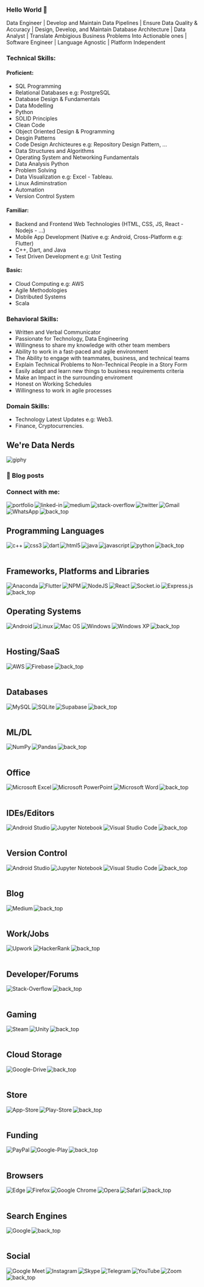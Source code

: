 ### Hello World 👋
Data Engineer | Develop and Maintain Data Pipelines | Ensure Data Quality & Accuracy | Design, Develop, and Maintain Database Architecture | Data Analyst | Translate Ambigious Business Problems Into Actionable ones | Software Engineer | Language Agnostic | Platform Independent

### Technical Skills:
  #### Proficient:
   - SQL Programming
   - Relational Databases e.g: PostgreSQL
   - Database Design & Fundamentals
   - Data Modelling
   - Python 
   - SOLID Principles
   - Clean Code
   - Object Oriented Design & Programming
   - Desgin Patterns
   - Code Design Archicteures e.g: Repository Design Pattern, ...
   - Data Structures and Algorithms
   - Operating System and Networking Fundamentals
   - Data Analysis Python
   - Problem Solving
   - Data Visualization e.g: Excel - Tableau.
   - Linux Adiminstration
   - Automation
   - Version Control System
  
 #### Familiar:
   - Backend and Frontend Web Technologies (HTML, CSS, JS, React - Nodejs - ...)
   - Mobile App Development (Native e.g: Android, Cross-Platform e.g: Flutter)
   - C++, Dart, and Java
   - Test Driven Development e.g: Unit Testing
  
 #### Basic:
   - Cloud Computing e.g: AWS
   - Agile Methodologies
   - Distributed Systems
   - Scala
 
### Behavioral Skills:
 - Written and Verbal Communicator
 - Passionate for Technology, Data Engineering
 - Willingness to share my knowledge with other team members
 - Ability to work in a fast-paced and agile environment
 - The Ability to engage with teammates, business, and technical teams
 - Explain Technical Problems to Non-Technical People in a Story Form
 - Easily adapt and learn new things to business requirements criteria
 - Make an Impact in the surrounding enviroment
 - Honest on Working Schedules
 - Willingness to work in agile processes

### Domain Skills:
 - Technology Latest Updates e.g: Web3.
 - Finance, Cryptocurrencies.


## We're Data Nerds

![giphy](https://user-images.githubusercontent.com/69568555/158992760-339b6202-0c6c-467c-99cf-41754a624b9c.gif)


### 📕 Blog posts
<!-- BLOG-POST-LIST:START -->
<!-- BLOG-POST-LIST:END -->

### Connect with me:
[<img align="left" alt="portfolio" src="https://img.shields.io/badge/my_portfolio-000?style=for-the-badge&logo=ko-fi&logoColor=white" />](http://awnallah.herokuapp.com/)

[<img align="left" alt="linked-in" src="https://img.shields.io/badge/linkedin-%230077B5.svg?&style=for-the-badge&logo=linkedin&logoColor=white" />](https://www.linkedin.com/in/mohamed-awnallah-1775ab1b3/)

[<img align="left" alt="medium" src="https://img.shields.io/badge/medium-%2312100E.svg?&style=for-the-badge&logo=medium&logoColor=white" />](https://medium.com/@mohamed_awni/)

[<img align="left" alt="stack-overflow" src="https://img.shields.io/badge/stack%20overflow-FE7A16?logo=stack-overflow&logoColor=white&style=for-the-badge" />](https://stackoverflow.com/users/14149127/mohamed-mohey)

[<img align="left" alt="twitter" src="https://img.shields.io/badge/twitter-%231DA1F2.svg?&style=for-the-badge&logo=twitter&logoColor=white" />](https://twitter.com/MohamedAwnallah)

[<img align="left" alt="Gmail" src="https://img.shields.io/badge/Gmail-D14836?style=for-the-badge&logo=gmail&logoColor=white" />](mailto:mohamedmohey2352@gmail.com)

[<img align="left" alt="WhatsApp" src="https://img.shields.io/badge/WhatsApp-25D366?style=for-the-badge&logo=whatsapp&logoColor=white" />](https://wa.me/+201017271971)

[<img align="left" alt="back_top" src="https://img.shields.io/badge/back%20to%20top-%E2%86%A9-blue" />](#hello-world-)

<br>
<br>

## Programming Languages
<img align="left" alt="c++" src="https://img.shields.io/badge/c++-%2300599C.svg?style=for-the-badge&logo=c%2B%2B&logoColor=white" />

<img align="left" alt="css3" src="https://img.shields.io/badge/css3-%231572B6.svg?style=for-the-badge&logo=css3&logoColor=white" />

<img align="left" alt="dart" src="https://img.shields.io/badge/dart-%230175C2.svg?style=for-the-badge&logo=dart&logoColor=white" />

<img align="left" alt="html5" src="https://img.shields.io/badge/html5-%23E34F26.svg?style=for-the-badge&logo=html5&logoColor=white" />

<img align="left" alt="java" src="https://img.shields.io/badge/java-%23ED8B00.svg?style=for-the-badge&logo=java&logoColor=white" />

<img align="left" alt="javascript" src="https://img.shields.io/badge/javascript-%23323330.svg?style=for-the-badge&logo=javascript&logoColor=%23F7DF1E" />

<img align="left" alt="python" src="https://img.shields.io/badge/python-3670A0?style=for-the-badge&logo=python&logoColor=ffdd54" />

[<img align="left" alt="back_top" src="https://img.shields.io/badge/back%20to%20top-%E2%86%A9-blue" />](#hello-world-)

<br>
<br>

## Frameworks, Platforms and Libraries
<img align="left" alt="Anaconda" src="https://img.shields.io/badge/Anaconda-%2344A833.svg?style=for-the-badge&logo=anaconda&logoColor=white" />

<img align="left" alt="Flutter" src="https://img.shields.io/badge/Flutter-%2302569B.svg?style=for-the-badge&logo=Flutter&logoColor=white" />

<img align="left" alt="NPM" src="https://img.shields.io/badge/NPM-%23000000.svg?style=for-the-badge&logo=npm&logoColor=white" />

<img align="left" alt="NodeJS" src="https://img.shields.io/badge/node.js-6DA55F?style=for-the-badge&logo=node.js&logoColor=white" />

<img align="left" alt="React" src="https://img.shields.io/badge/react-%2320232a.svg?style=for-the-badge&logo=react&logoColor=%2361DAFB" />

<img align="left" alt="Socket.io" src="https://img.shields.io/badge/Socket.io-black?style=for-the-badge&logo=socket.io&badgeColor=010101" />

<img align="left" alt="Express.js" src="https://img.shields.io/badge/express.js-%23404d59.svg?style=for-the-badge&logo=express&logoColor=%2361DAFB" />

[<img align="left" alt="back_top" src="https://img.shields.io/badge/back%20to%20top-%E2%86%A9-blue" />](#hello-world-)

<br>
<br>

## Operating Systems
<img align="left" alt="Android" src="https://img.shields.io/badge/Android-3DDC84?style=for-the-badge&logo=android&logoColor=white" />

<img align="left" alt="Linux" src="https://img.shields.io/badge/Linux-FCC624?style=for-the-badge&logo=linux&logoColor=black" />

<img align="left" alt="Mac OS" src="https://img.shields.io/badge/mac%20os-000000?style=for-the-badge&logo=macos&logoColor=F0F0F0" />

<img align="left" alt="Windows" src="https://img.shields.io/badge/Windows-0078D6?style=for-the-badge&logo=windows&logoColor=white" />

<img align="left" alt="Windows XP" src="https://img.shields.io/badge/Windows%20xp-003399?style=for-the-badge&logo=windowsxp&logoColor=white" />

[<img align="left" alt="back_top" src="https://img.shields.io/badge/back%20to%20top-%E2%86%A9-blue" />](#hello-world-)

<br>
<br>

## Hosting/SaaS
<img align="left" alt="AWS" src="https://img.shields.io/badge/AWS-%23FF9900.svg?style=for-the-badge&logo=amazon-aws&logoColor=white" />

<img align="left" alt="Firebase" src="https://img.shields.io/badge/firebase-%23039BE5.svg?style=for-the-badge&logo=firebase" />

[<img align="left" alt="back_top" src="https://img.shields.io/badge/back%20to%20top-%E2%86%A9-blue" />](#hello-world-)

<br>
<br>

## Databases
<img align="left" alt="MySQL" src="https://img.shields.io/badge/mysql-%2300f.svg?style=for-the-badge&logo=mysql&logoColor=white" />

<img align="left" alt="SQLite" src="https://img.shields.io/badge/sqlite-%2307405e.svg?style=for-the-badge&logo=sqlite&logoColor=white" />

<img align="left" alt="Supabase" src="https://img.shields.io/badge/Supabase-3ECF8E?style=for-the-badge&logo=supabase&logoColor=white" />

[<img align="left" alt="back_top" src="https://img.shields.io/badge/back%20to%20top-%E2%86%A9-blue" />](#hello-world-)

<br>
<br>

## ML/DL
<img align="left" alt="NumPy" src="https://img.shields.io/badge/numpy-%23013243.svg?style=for-the-badge&logo=numpy&logoColor=white" />

<img align="left" alt="Pandas" src="https://img.shields.io/badge/pandas-%23150458.svg?style=for-the-badge&logo=pandas&logoColor=white" />

[<img align="left" alt="back_top" src="https://img.shields.io/badge/back%20to%20top-%E2%86%A9-blue" />](#hello-world-)

<br>
<br>

## Office
<img align="left" alt="Microsoft Excel" src="https://img.shields.io/badge/Microsoft_Excel-217346?style=for-the-badge&logo=microsoft-excel&logoColor=white" />

<img align="left" alt="Microsoft PowerPoint" src="https://img.shields.io/badge/Microsoft_PowerPoint-B7472A?style=for-the-badge&logo=microsoft-powerpoint&logoColor=white" />

<img align="left" alt="Microsoft Word" src="https://img.shields.io/badge/Microsoft_Word-2B579A?style=for-the-badge&logo=microsoft-word&logoColor=white" />

[<img align="left" alt="back_top" src="https://img.shields.io/badge/back%20to%20top-%E2%86%A9-blue" />](#hello-world-)

<br>
<br>

## IDEs/Editors
<img align="left" alt="Android Studio" src="https://img.shields.io/badge/Android%20Studio-3DDC84.svg?style=for-the-badge&logo=android-studio&logoColor=white" />

<img align="left" alt="Jupyter Notebook" src="https://img.shields.io/badge/jupyter-%23FA0F00.svg?style=for-the-badge&logo=jupyter&logoColor=white" />

<img align="left" alt="Visual Studio Code" src="https://img.shields.io/badge/Visual%20Studio%20Code-0078d7.svg?style=for-the-badge&logo=visual-studio-code&logoColor=white" />

[<img align="left" alt="back_top" src="https://img.shields.io/badge/back%20to%20top-%E2%86%A9-blue" />](#hello-world-)

<br>
<br>

## Version Control
<img align="left" alt="Android Studio" src="https://img.shields.io/badge/bitbucket-%230047B3.svg?style=for-the-badge&logo=bitbucket&logoColor=white" />

<img align="left" alt="Jupyter Notebook" src="https://img.shields.io/badge/git-%23F05033.svg?style=for-the-badge&logo=git&logoColor=white" />

<img align="left" alt="Visual Studio Code" src="https://img.shields.io/badge/github-%23121011.svg?style=for-the-badge&logo=github&logoColor=white" />

[<img align="left" alt="back_top" src="https://img.shields.io/badge/back%20to%20top-%E2%86%A9-blue" />](#hello-world-)

<br>
<br>

## Blog
<img align="left" alt="Medium" src="https://img.shields.io/badge/Medium-12100E?style=for-the-badge&logo=medium&logoColor=white" />

[<img align="left" alt="back_top" src="https://img.shields.io/badge/back%20to%20top-%E2%86%A9-blue" />](#hello-world-)

<br>
<br>

## Work/Jobs
<img align="left" alt="Upwork" src="https://img.shields.io/badge/UpWork-6FDA44?style=for-the-badge&logo=Upwork&logoColor=white" />

<img align="left" alt="HackerRank" src="https://img.shields.io/badge/-Hackerrank-2EC866?style=for-the-badge&logo=HackerRank&logoColor=white" />

[<img align="left" alt="back_top" src="https://img.shields.io/badge/back%20to%20top-%E2%86%A9-blue" />](#hello-world-)

<br>
<br>

## Developer/Forums
<img align="left" alt="Stack-Overflow" src="https://img.shields.io/badge/-Stackoverflow-FE7A16?style=for-the-badge&logo=stack-overflow&logoColor=white" />

[<img align="left" alt="back_top" src="https://img.shields.io/badge/back%20to%20top-%E2%86%A9-blue" />](#hello-world-)

<br>
<br>

## Gaming
<img align="left" alt="Steam" src="https://img.shields.io/badge/steam-%23000000.svg?style=for-the-badge&logo=steam&logoColor=white" />

<img align="left" alt="Unity" src="https://img.shields.io/badge/unity-%23000000.svg?style=for-the-badge&logo=unity&logoColor=white" />

[<img align="left" alt="back_top" src="https://img.shields.io/badge/back%20to%20top-%E2%86%A9-blue" />](#hello-world-)

<br>
<br>

## Cloud Storage
<img align="left" alt="Google-Drive" src="https://img.shields.io/badge/Google%20Drive-4285F4?style=for-the-badge&logo=googledrive&logoColor=white" />

[<img align="left" alt="back_top" src="https://img.shields.io/badge/back%20to%20top-%E2%86%A9-blue" />](#hello-world-)

<br>
<br>

## Store
<img align="left" alt="App-Store" src="https://img.shields.io/badge/Google%20Drive-4285F4?style=for-the-badge&logo=googledrive&logoColor=white" />

<img align="left" alt="Play-Store" src="https://img.shields.io/badge/Google%20Drive-4285F4?style=for-the-badge&logo=googledrive&logoColor=white" />

[<img align="left" alt="back_top" src="https://img.shields.io/badge/back%20to%20top-%E2%86%A9-blue" />](#hello-world-)

<br>
<br>

## Funding
<img align="left" alt="PayPal" src="https://img.shields.io/badge/PayPal-00457C?style=for-the-badge&logo=paypal&logoColor=white" />

<img align="left" alt="Google-Play" src="https://img.shields.io/badge/GooglePay-%233780F1.svg?style=for-the-badge&logo=Google-Pay&logoColor=white" />

[<img align="left" alt="back_top" src="https://img.shields.io/badge/back%20to%20top-%E2%86%A9-blue" />](#hello-world-)

<br>
<br>

## Browsers
<img align="left" alt="Edge" src="https://img.shields.io/badge/Edge-0078D7?style=for-the-badge&logo=Microsoft-edge&logoColor=white" />

<img align="left" alt="Firefox" src="https://img.shields.io/badge/Firefox-FF7139?style=for-the-badge&logo=Firefox-Browser&logoColor=white" />

<img align="left" alt="Google Chrome" src="https://img.shields.io/badge/Google%20Chrome-4285F4?style=for-the-badge&logo=GoogleChrome&logoColor=white" />

<img align="left" alt="Opera" src="https://img.shields.io/badge/Opera-FF1B2D?style=for-the-badge&logo=Opera&logoColor=white" />

<img align="left" alt="Safari" src="https://img.shields.io/badge/Safari-000000?style=for-the-badge&logo=Safari&logoColor=white" />

[<img align="left" alt="back_top" src="https://img.shields.io/badge/back%20to%20top-%E2%86%A9-blue" />](#hello-world-)

<br>
<br>

## Search Engines
<img align="left" alt="Google" src="https://img.shields.io/badge/google-4285F4?style=for-the-badge&logo=google&logoColor=white" />

[<img align="left" alt="back_top" src="https://img.shields.io/badge/back%20to%20top-%E2%86%A9-blue" />](#hello-world-)

<br>
<br>

## Social
<img align="left" alt="Google Meet" src="https://img.shields.io/badge/Google%20Meet-00897B?style=for-the-badge&logo=google-meet&logoColor=white" />

<img align="left" alt="Instagram" src="https://img.shields.io/badge/<handle>-%23E4405F.svg?style=for-the-badge&logo=Instagram&logoColor=white" />

<img align="left" alt="Skype" src="https://img.shields.io/badge/<handle>-%2300AFF0.svg?style=for-the-badge&logo=Skype&logoColor=white" />

<img align="left" alt="Telegram" src="https://img.shields.io/badge/Telegram-2CA5E0?style=for-the-badge&logo=telegram&logoColor=white" />

<img align="left" alt="YouTube" src="https://img.shields.io/badge/<handle>-%23FF0000.svg?style=for-the-badge&logo=YouTube&logoColor=white" />

<img align="left" alt="Zoom" src="https://img.shields.io/badge/Zoom-2D8CFF?style=for-the-badge&logo=zoom&logoColor=white" />

[<img align="left" alt="back_top" src="https://img.shields.io/badge/back%20to%20top-%E2%86%A9-blue" />](#hello-world-)

<br>
<br>
